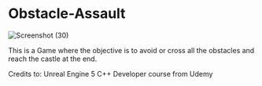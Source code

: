 # Obstacle-Assault
![Screenshot (30)](https://github.com/MonishP2003/Obstacle-Assault/assets/129496247/1d8b19ed-ebd0-436a-87dc-b118417c42c7)

This is a Game where the objective is to avoid or cross all the obstacles and reach the castle at the end.

Credits to: Unreal Engine 5 C++ Developer course from Udemy
